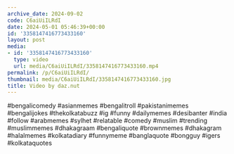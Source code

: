 ```yaml
---
archive_date: 2024-09-02
code: C6aiUiILRdI
date: 2024-05-01 05:46:39+00:00
id: '3358147416773433160'
layout: post
media:
- id: '3358147416773433160'
  type: video
  url: media/C6aiUiILRdI/3358147416773433160.mp4
permalink: /p/C6aiUiILRdI/
thumbnail: media/C6aiUiILRdI/3358147416773433160.jpg
title: Video by daz.nut
---
```


#bengalicomedy #asianmemes #bengalitroll #pakistanimemes #bengalijokes #thekolkatabuzz #ig #funny #dailymemes #desibanter #india #follow #arabmemes #sylhet #relatable #comedy #muslim #trending #muslimmemes #dhakagraam #bengaliquote #brownmemes #dhakagram #halalmemes #kolkatadiary #funnymeme #banglaquote #bongguy #igers #kolkataquotes
